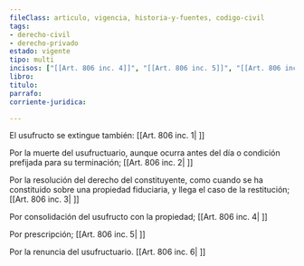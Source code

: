 ```yaml
---
fileClass: articulo, vigencia, historia-y-fuentes, codigo-civil
tags:
- derecho-civil
- derecho-privado
estado: vigente
tipo: multi
incisos: ["[[Art. 806 inc. 4]]", "[[Art. 806 inc. 5]]", "[[Art. 806 inc. 1]]", "[[Art. 806 inc. 6]]", "[[Art. 806 inc. 2]]", "[[Art. 806 inc. 3]]"]
libro:
titulo:
parrafo:
corriente-juridica:

---
```

El usufructo se extingue también: [[Art. 806 inc. 1| ]]

Por la muerte del usufructuario, aunque ocurra antes del día o condición prefijada para su terminación; [[Art. 806 inc. 2| ]]

Por la resolución del derecho del constituyente, como cuando se ha constituido sobre una propiedad fiduciaria, y llega el caso de la restitución; [[Art. 806 inc. 3| ]]

Por consolidación del usufructo con la propiedad; [[Art. 806 inc. 4| ]]

Por prescripción; [[Art. 806 inc. 5| ]]

Por la renuncia del usufructuario. [[Art. 806 inc. 6| ]]